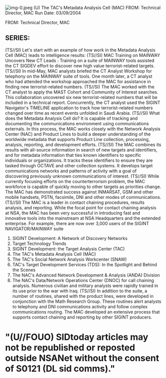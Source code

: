 ![img-0.jpeg](img-0.jpeg)
(U) The TAC's Metadata Analysis Cell (MAC)
FROM: Technical Director, MAC
Run Date: 03/09/2004

FROM: Technical Director, MAC

## SERIES:

(TS//SI) Let's start with an example of how work in the Metadata Analysis Cell (MAC) leads to intelligence results:
(TS//SI) MAC Training on MAINWAY Uncovers New CT Leads : Training on a suite of MAINWAY tools assisted the CT SIGDEV effort to discover new high value terrorist-related targets.
(TS//SI) In mid-May, MAC analysts briefed the CT Analyst Workshop for telephony on the MAINWAY suite of tools. One month later, a CT analyst who had attended the workshop approached the MAC for assistance in finding new terrorist-related numbers.
(TS//SI) The MAC worked with the CT analyst to apply the MAST Cohort and Community of Interest searches. This collaboration uncovered six new terrorist-related numbers that will be included in a technical report. Concurrently, the CT analyst used the SIGINT Navigator's TIMELINE application to track how terrorist-related numbers changed over time as recent events unfolded in Saudi Arabia.
(TS//SI) What does the Metadata Analysis Cell do? It is capable of tracking and documenting the communications environment using communications externals. In this process, the MAC works closely with the Network Analysis Center (NAC) and Product Lines to build a deeper understanding of the worldwide metadata that supports Product Line collection, processing, analysis, reporting, and development efforts.
(TS//SI) The MAC combines its results with all-source information in search of new targets and identifiers, and for metadata information that ties known identifiers to specific individuals or organizations. It tracks these identifiers to ensure they are tasked through OCTAVE and other collection systems. It develops target communications networks and patterns of activity with a goal of discovering previously unknown communications of interest.
(TS//SI) While currently focusing efforts on the counterterrorism problem, the MAC workforce is capable of quickly moving to other targets as priorities change. The MAC has demonstrated success against INMARSAT, GSM and other mobile handsets, PSTN, facsimile, DNI and other modes of communications.
(TS//SI) The MAC is a leader in contact chaining procedures, results analysis, and reporting. While the focal point for contact chaining analysis at NSA, the MAC has been very successful in introducing fast and innovative tools into the mainstream at NSA Headquarters and the extended enterprise. For example, there are now over 3,000 users of the SIGINT NAVIGATOR/MAINWAY suite

1. SIGINT
Development: A
Network of Discovery
Networks
2. Target Technology Trends
3. SIGINT
Development: the
Target Analysis
Center (TAC)
4. The TAC's Metadata Analysis Cell (MAC)
5. The TAC's Social Network Analysis Workcenter (SNAW)
6. TAC's Target
Development
Services (TDS): In
the Spotlight and
Behind the Scenes
7. The NAC's Advanced Network
Development \& Analysis (ANDA)
Division
8. The NAC's
Data/Network
Operations Center (DNOC)
for call chaining analysis. Numerous civilian and military analysts were rapidly trained in its use prior to the war with Iraq.
(TS//SI) In addition to the suite, a number of routines, shared with the product lines, were developed in conjunction with the Math Research Group. These routines alert analysts to telephony and DNI communications activity and follow complex communications routing. The MAC developed an extensive process that supports contact chaining and reporting by other SIGINT producers.

# "(U//FOUO) SIDtoday articles may not be republished or reposted outside NSANet without the consent of S0121 (DL sid comms)."
